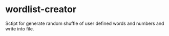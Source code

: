 # wordlist-creator
Sctipt for generate random shuffle of user defined words and numbers and write into file.
